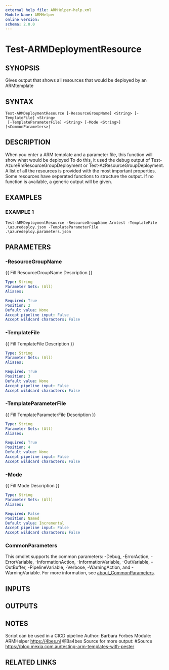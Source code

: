 ```yaml
---
external help file: ARMHelper-help.xml
Module Name: ARMHelper
online version:
schema: 2.0.0
---
```


# Test-ARMDeploymentResource

## SYNOPSIS
Gives output that shows all resources that would be deployed by an ARMtemplate

## SYNTAX

```
Test-ARMDeploymentResource [-ResourceGroupName] <String> [-TemplateFile] <String>
 [-TemplateParameterFile] <String> [-Mode <String>] [<CommonParameters>]
```

## DESCRIPTION
When you enter a ARM template and a parameter file, this function will show what would be deployed
To do this, it used the debug output of Test-AzureRmResourceGroupDeployment or Test-AzResourceGroupDeployment.
A list of all the resources is provided with the most important properties.
Some resources have seperated functions to structure the output.
If no function is available, a generic output will be given.

## EXAMPLES

### EXAMPLE 1
```
Test-ARMDeploymentResource -ResourceGroupName Armtest -TemplateFile .\azuredeploy.json -TemplateParameterFile .\azuredeploy.parameters.json
```

## PARAMETERS

### -ResourceGroupName
{{ Fill ResourceGroupName Description }}

```yaml
Type: String
Parameter Sets: (All)
Aliases:

Required: True
Position: 2
Default value: None
Accept pipeline input: False
Accept wildcard characters: False
```

### -TemplateFile
{{ Fill TemplateFile Description }}

```yaml
Type: String
Parameter Sets: (All)
Aliases:

Required: True
Position: 3
Default value: None
Accept pipeline input: False
Accept wildcard characters: False
```

### -TemplateParameterFile
{{ Fill TemplateParameterFile Description }}

```yaml
Type: String
Parameter Sets: (All)
Aliases:

Required: True
Position: 4
Default value: None
Accept pipeline input: False
Accept wildcard characters: False
```

### -Mode
{{ Fill Mode Description }}

```yaml
Type: String
Parameter Sets: (All)
Aliases:

Required: False
Position: Named
Default value: Incremental
Accept pipeline input: False
Accept wildcard characters: False
```

### CommonParameters
This cmdlet supports the common parameters: -Debug, -ErrorAction, -ErrorVariable, -InformationAction, -InformationVariable, -OutVariable, -OutBuffer, -PipelineVariable, -Verbose, -WarningAction, and -WarningVariable. For more information, see [about_CommonParameters](http://go.microsoft.com/fwlink/?LinkID=113216).

## INPUTS

## OUTPUTS

## NOTES
Script can be used in a CICD pipeline
Author: Barbara Forbes
Module: ARMHelper
https://4bes.nl
@Ba4bes
Source for more output: #Source https://blog.mexia.com.au/testing-arm-templates-with-pester

## RELATED LINKS
